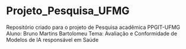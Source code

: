# Projeto_Pesquisa_UFMG

Repositório criado para o projeto de Pesquisa acadêmica PPGIT-UFMG
Aluno: Bruno Martins Bartolomeu
Tema: Avaliação e Conformidade de Modelos de IA responsável em Saúde
